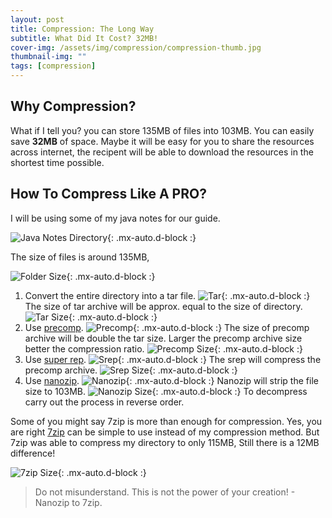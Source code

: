 ```yaml
---
layout: post
title: Compression: The Long Way
subtitle: What Did It Cost? 32MB!
cover-img: /assets/img/compression/compression-thumb.jpg
thumbnail-img: ""
tags: [compression]
---
```


## Why Compression?

What if I tell you? you can store 135MB of files into 103MB. You can easily save **32MB** of space. Maybe it will be easy for you to share the resources across internet, the recipent will be able to download the resources in the shortest time possible.

## How To Compress Like A PRO?

I will be using some of my java notes for our guide.

![Java Notes Directory](/assets/img/compression/files.png){: .mx-auto.d-block :}

The size of files is around 135MB,

![Folder Size](/assets/img/compression/folder-size.png){: .mx-auto.d-block :}

1. Convert the entire directory into a tar file. ![Tar](/assets/img/compression/7za-tar.png){: .mx-auto.d-block :} The size of tar archive  will be approx. equal to the size of directory. ![Tar Size](/assets/img/compression/7za-tar-size.png){: .mx-auto.d-block :}
2. Use [precomp](http://schnaader.info/precomp.php). ![Precomp](/assets/img/compression/precomp.png){: .mx-auto.d-block :} The size of precomp archive will be double the tar size. Larger the precomp archive size better the compression ratio. ![Precomp Size](/assets/img/compression/precomp-size.png){: .mx-auto.d-block :}
3. Use [super rep](https://www.softpedia.com/get/Compression-tools/SuperREP.shtml). ![Srep](/assets/img/compression/srep.png){: .mx-auto.d-block :} The srep will compress the precomp archive. ![Srep Size](/assets/img/compression/srep-size.png){: .mx-auto.d-block :}
4. Use [nanozip](https://archive.org/download/nanozip.net). ![Nanozip](/assets/img/compression/nz.png){: .mx-auto.d-block :} Nanozip will strip the file size to 103MB. ![Nanozip Size](/assets/img/compression/nz-size.png){: .mx-auto.d-block :} To decompress carry out the process in reverse order.

Some of you might say 7zip is more than enough for compression. Yes, you are right [7zip](https://www.7-zip.org/) can be simple to use instead of my compression method. But 7zip was able to compress my directory to only 115MB, Still there is a 12MB difference!

![7zip Size](/assets/img/compression/7z-size.png){: .mx-auto.d-block :}

> Do not misunderstand. This is not the power of your creation! - Nanozip to 7zip.